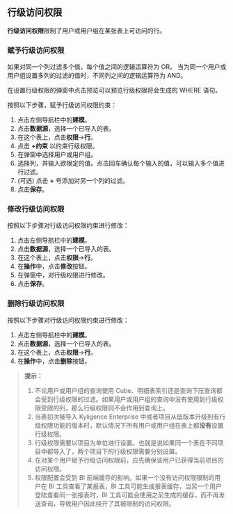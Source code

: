 ## 行级访问权限

**行级访问权限**限制了用户或用户组在某张表上可访问的行。

### 赋予行级访问权限

如果对同一个列过滤多个值，每个值之间的逻辑运算符为 OR。 当为同一个用户或用户组设置多列的过滤的值时，不同列之间的逻辑运算符为 AND。

在设置行级权限的弹窗中点击预览可以预览行级权限将会生成的 WHERE 语句。

按照以下步骤，赋予行级访问权限约束：

1. 点击左侧导航栏中的**建模**。
2. 点击**数据源**，选择一个已导入的表。
3. 在这个表上，点击**权限**->**行**。
4. 点击 **+约束** 以约束行级权限。
5. 在弹窗中选择用户或用户组。
6. 选择列，并输入欲限定的值。点击回车确认每个输入的值，可以输入多个值进行过滤。
7. (可选) 点击 **+** 号添加对另一个列的过滤。
8. 点击**保存**。

### 修改行级访问权限

按照以下步骤对行级访问权限约束进行修改：

1. 点击左侧导航栏中的**建模**。
2. 点击**数据源**，选择一个已导入的表。
3. 在这个表上，点击**权限**->**行**。
4. 在**操作**中，点击**修改**按钮。
5. 在弹窗中，对行级权限进行修改。
6. 点击**保存**。

### 删除行级访问权限

按照以下步骤对行级访问权限约束进行修改：

1. 点击左侧导航栏中的**建模**。
2. 点击**数据源**，选择一个已导入的表。
3. 在这个表上，点击**权限**->**行**。
4. 在**操作**中，点击**删除**按钮。



> **提示：**
> 1. 不论用户或用户组的查询使用 Cube、明细表索引还是查询下压查询都会受到行级权限的过滤。如果用户或用户组的查询中没有使用到行级权限受限的列，那么行级权限则不会作用到查询上。
> 2. 当表初次被导入 Kyligence Enterprise 中或者项目从低版本升级到有行级权限功能的版本时，默认情况下所有用户或用户组在表上都**没有**设置行级权限。
> 3. 行级权限需要以项目为单位进行设置。也就是说如果同一个表在不同项目中都导入了，两个项目下的行级权限需要分别设置。
> 4. 在对某个用户赋予行级访问权限前，应先确保该用户已获得当前项目的访问权限。
> 5. 权限配置会受到 BI 前端缓存的影响。如果一个没有访问权限限制的用户在 BI 工具查看了某报表，BI 工具可能生成报表缓存，当另一个用户登陆查看同一张报表时，BI 工具可能会使用之前生成的缓存，而不再发送查询，导致用户因此绕开了其被限制的访问权限。

